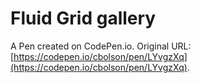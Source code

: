 # Fluid Grid gallery

A Pen created on CodePen.io. Original URL: [https://codepen.io/cbolson/pen/LYvgzXq](https://codepen.io/cbolson/pen/LYvgzXq).

